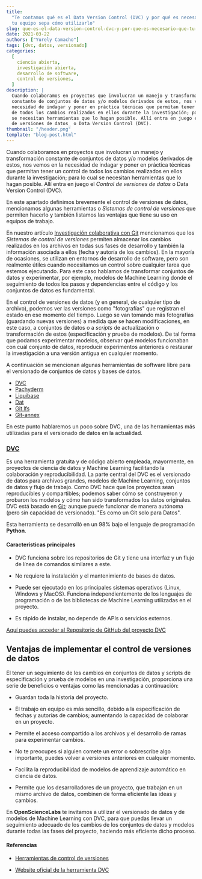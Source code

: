 ```yaml
---
title:
  "Te contamos qué es el Data Version Control (DVC) y por qué es necesario que
  tu equipo sepa cómo utilizarlo"
slug: que-es-el-data-version-control-dvc-y-por-que-es-necesario-que-tu-equipo-sepa-como-utilizarlo
date: 2021-03-22
authors: ["Yurely Camacho"]
tags: [dvc, datos, versionado]
categories:
  [
    ciencia abierta,
    investigación abierta,
    desarrollo de software,
    control de versiones,
  ]
description: |
  Cuando colaboramos en proyectos que involucran un manejo y transformación
  constante de conjuntos de datos y/o modelos derivados de estos, nos vemos en la
  necesidad de indagar y poner en práctica técnicas que permitan tener un control
  de todos los cambios realizados en ellos durante la investigación; para lo cual
  se necesitan herramientas que lo hagan posible. Allí entra en juego el _Control
  de versiones de datos_ o Data Version Control (DVC).
thumbnail: "/header.png"
template: "blog-post.html"
---
```


<!-- # Te contamos qué es el Data Version Control (DVC) y por qué es necesario que tu equipo sepa cómo utilizarlo -->
<!-- **Por Yurely Camacho** -->

Cuando colaboramos en proyectos que involucran un manejo y transformación
constante de conjuntos de datos y/o modelos derivados de estos, nos vemos en la
necesidad de indagar y poner en práctica técnicas que permitan tener un control
de todos los cambios realizados en ellos durante la investigación; para lo cual
se necesitan herramientas que lo hagan posible. Allí entra en juego el _Control
de versiones de datos_ o Data Version Control (DVC).

<!-- TEASER_END -->

En este apartado definimos brevemente el control de versiones de datos,
mencionamos algunas herramientas o _Sistemas de control de versiones_ que
permiten hacerlo y también listamos las ventajas que tiene su uso en equipos de
trabajo.

En nuestro artículo
[Investigación colaborativa con Git](/blog/investigacion-colaborativa-con-git/)
mencionamos que los _Sistemas de control de versiones_ permiten almacenar los
cambios realizados en los archivos en todas sus fases de desarrollo y también la
información asociada a ellos (fecha y autoría de los cambios). En la mayoría de
ocasiones, se utilizan en entornos de desarrollo de software, pero son realmente
útiles cuando necesitamos un control sobre cualquier tarea que estemos
ejecutando. Para este caso hablamos de transformar conjuntos de datos y
experimentar, por ejemplo, modelos de Machine Learning donde el seguimiento de
todos los pasos y dependencias entre el código y los conjuntos de datos es
fundamental.

En el control de versiones de datos (y en general, de cualquier tipo de
archivo), podemos ver las versiones como "fotografías" que registran el estado
en ese momento del tiempo. Luego se van tomando más fotografías (guardando
nuevas versiones) a medida que se hacen modificaciones, en este caso, a
conjuntos de datos o a _scripts_ de actualización o transformación de estos
(especificación y prueba de modelos). De tal forma que podamos experimentar
modelos, observar qué modelos funcionaban con cuál conjunto de datos, reproducir
experimentos anteriores o restaurar la investigación a una versión antigua en
cualquier momento.

A continuación se mencionan algunas herramientas de software libre para el
versionado de conjuntos de datos y bases de datos.

- [DVC](https://dvc.org/)
- [Pachyderm](https://www.pachyderm.com/)
- [Liquibase](https://www.liquibase.org/)
- [Dat](https://dat.foundation/)
- [Git lfs](https://git-lfs.github.com/)
- [Git-annex](https://git-annex.branchable.com/)

En este punto hablaremos un poco sobre DVC, una de las herramientas más
utilizadas para el versionado de datos en la actualidad.

### [DVC](https://dvc.org/)

Es una herramienta gratuita y de código abierto empleada, mayormente, en
proyectos de ciencia de datos y Machine Learning facilitando la colaboración y
reproducibilidad. La parte central del DVC es el versionado de datos para
archivos grandes, modelos de Machine Learning, conjuntos de datos y flujo de
trabajo. Como DVC hace que los proyectos sean reproducibles y compartibles;
podemos saber cómo se construyeron y probaron los modelos y cómo han sido
transformados los datos originales. DVC está basado en
[Git](/blog/git-de-en-diez-sencillos-pasos/); aunque puede funcionar de manera
autónoma (pero sin capacidad de versionado). "Es como un Git solo para Datos".

Esta herramienta se desarrolló en un 98% bajo el lenguaje de programación
**Python**.

#### Características principales

- DVC funciona sobre los repositorios de Git y tiene una interfaz y un flujo de
  línea de comandos similares a este.

- No requiere la instalación y el mantenimiento de bases de datos.

- Puede ser ejecutado en los principales sistemas operativos (Linux, Windows y
  MacOS). Funciona independientemente de los lenguajes de programación o de las
  bibliotecas de Machine Learning utilizadas en el proyecto.

- Es rápido de instalar, no depende de APIs o servicios externos.

[Aquí puedes acceder al Repositorio de GitHub del proyecto DVC](https://github.com/iterative/dvc)

## Ventajas de implementar el control de versiones de datos

El tener un seguimiento de los cambios en conjuntos de datos y scripts de
especificación y prueba de modelos en una investigación, proporciona una serie
de beneficios o ventajas como las mencionadas a continuación:

- Guardan toda la historia del proyecto.

- El trabajo en equipo es más sencillo, debido a la especificación de fechas y
  autorías de cambios; aumentando la capacidad de colaborar en un proyecto.

- Permite el acceso compartido a los archivos y el desarrollo de ramas para
  experimentar cambios.

- No te preocupes si alguien comete un error o sobrescribe algo importante,
  puedes volver a versiones anteriores en cualquier momento.

- Facilita la reproducibilidad de modelos de aprendizaje automático en ciencia
  de datos.

- Permite que los desarrolladores de un proyecto, que trabajan en un mismo
  archivo de datos, combinen de forma eficiente las ideas y cambios.

En **OpenScienceLabs** te invitamos a utilizar el versionado de datos y de
modelos de Machine Learning con DVC, para que puedas llevar un seguimiento
adecuado de los cambios de los conjuntos de datos y modelos durante todas las
fases del proyecto, haciendo más eficiente dicho proceso.

#### Referencias

- [Herramientas de control de versiones](https://blog.dinahosting.com/herramientas-de-control-de-versiones/)

- [Website oficial de la herramienta DVC](https://dvc.org/)
